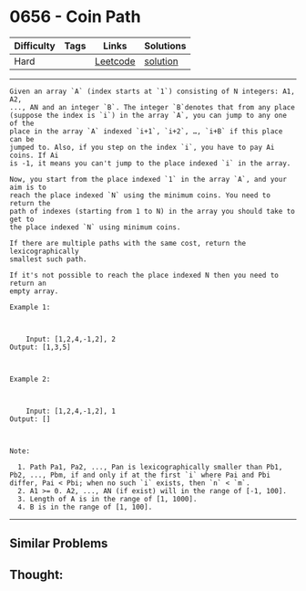 # 0656 - Coin Path

Difficulty  | Tags | Links | Solutions
----------- | ---- | ----- | -----
Hard |  | [Leetcode](https://leetcode.com/problems/coin-path) | [solution](https://leetcode.com/problems/coin-path/solution/)


-----------

```
Given an array `A` (index starts at `1`) consisting of N integers: A1, A2,
..., AN and an integer `B`. The integer `B`denotes that from any place
(suppose the index is `i`) in the array `A`, you can jump to any one of the
place in the array `A` indexed `i+1`, `i+2`, …, `i+B` if this place can be
jumped to. Also, if you step on the index `i`, you have to pay Ai coins. If Ai
is -1, it means you can't jump to the place indexed `i` in the array.

Now, you start from the place indexed `1` in the array `A`, and your aim is to
reach the place indexed `N` using the minimum coins. You need to return the
path of indexes (starting from 1 to N) in the array you should take to get to
the place indexed `N` using minimum coins.

If there are multiple paths with the same cost, return the lexicographically
smallest such path.

If it's not possible to reach the place indexed N then you need to return an
empty array.

Example 1:



    Input: [1,2,4,-1,2], 2Output: [1,3,5]



Example 2:



    Input: [1,2,4,-1,2], 1Output: []



Note:

  1. Path Pa1, Pa2, ..., Pan is lexicographically smaller than Pb1, Pb2, ..., Pbm, if and only if at the first `i` where Pai and Pbi differ, Pai < Pbi; when no such `i` exists, then `n` < `m`.
  2. A1 >= 0. A2, ..., AN (if exist) will in the range of [-1, 100].
  3. Length of A is in the range of [1, 1000].
  4. B is in the range of [1, 100].
```

-----------


## Similar Problems




## Thought:
